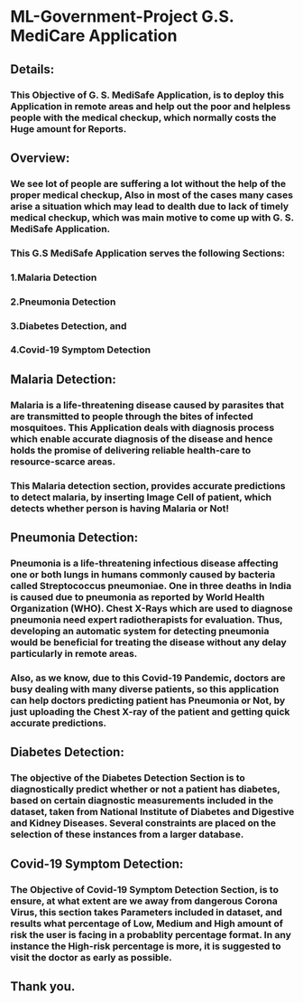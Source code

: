 # ML-Government-Project G.S. MediCare Application
## Details:
### This Objective of G. S. MediSafe Application, is to deploy this Application in remote areas and help out the poor and helpless people with the medical checkup, which normally costs the Huge amount for Reports.
## Overview:
### We see lot of people are suffering a lot without the help of the proper medical checkup, Also in most of the cases many cases arise a situation which may lead to dealth due to lack of timely medical checkup, which was main motive to come up with G. S. MediSafe Application.

### This G.S MediSafe Application serves the following Sections:

### 1.Malaria Detection
### 2.Pneumonia Detection
### 3.Diabetes Detection, and
### 4.Covid-19 Symptom Detection

## Malaria Detection:
### Malaria is a life-threatening disease caused by parasites that are transmitted to people through the bites of infected mosquitoes. This Application deals with diagnosis process which enable accurate diagnosis of the disease and hence holds the promise of delivering reliable health-care to resource-scarce areas.

### This Malaria detection section, provides accurate predictions to detect malaria, by inserting Image Cell of patient, which detects whether person is having Malaria or Not!
## Pneumonia Detection:
### Pneumonia is a life-threatening infectious disease affecting one or both lungs in humans commonly caused by bacteria called Streptococcus pneumoniae. One in three deaths in India is caused due to pneumonia as reported by World Health Organization (WHO). Chest X-Rays which are used to diagnose pneumonia need expert radiotherapists for evaluation. Thus, developing an automatic system for detecting pneumonia would be beneficial for treating the disease without any delay particularly in remote areas.

### Also, as we know, due to this Covid-19 Pandemic, doctors are busy dealing with many diverse patients, so this application can help doctors predicting patient has Pneumonia or Not, by just uploading the Chest X-ray of the patient and getting quick accurate predictions.
## Diabetes Detection:
### The objective of the Diabetes Detection Section is to diagnostically predict whether or not a patient has diabetes, based on certain diagnostic measurements included in the dataset, taken from National Institute of Diabetes and Digestive and Kidney Diseases. Several constraints are placed on the selection of these instances from a larger database.
## Covid-19 Symptom Detection:
### The Objective of Covid-19 Symptom Detection Section, is to ensure, at what extent are we away from dangerous Corona Virus, this section takes Parameters included in dataset, and results what percentage of Low, Medium and High amount of risk the user is facing in a probablity percentage format. In any instance the High-risk percentage is more, it is suggested to visit the doctor as early as possible.
## Thank you.

